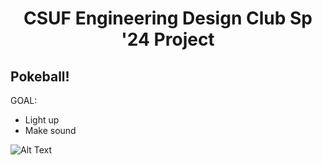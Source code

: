 <h1 align="center"> CSUF Engineering Design Club Sp '24 Project</h1>
<h2>Pokeball! </h2>


GOAL:<br>
- Light up<br>
- Make sound<br>

![Alt Text](https://search.brave.com/images?q=pokeball%20gif)

